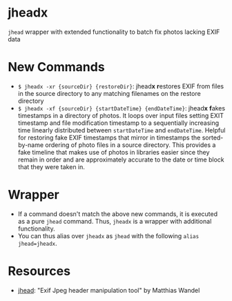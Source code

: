 # jheadx
`jhead` wrapper with extended functionality to batch fix photos lacking EXIF data

# New Commands
- `$ jheadx -xr {sourceDir} {restoreDir}`: jhead**x** **r**estores EXIF from files in the source directory to any matching filenames on the restore directory
- `$ jheadx -xf {sourceDir} {startDateTime} {endDateTime}`: jhead**x** **f**akes timestamps in a directory of photos. It loops over input files setting EXIT timestamp and file modification timestamp to a sequentially increasing time linearly distributed between `startDateTime` and `endDateTime`. Helpful for restoring fake EXIF timestamps that mirror in timestamps the sorted-by-name ordering of photo files in a source directory. This provides a fake timeline that makes use of photos in libraries easier since they remain in order and are approximately accurate to the date or time block that they were taken in.

# Wrapper
- If a command doesn't match the above new commands, it is executed as a pure `jhead` command. Thus, `jheadx` is a wrapper with additional functionality.
- You can thus alias over `jheadx` as `jhead` with the following `alias jhead=jheadx`.

# Resources
- [jhead](http://www.sentex.net/~mwandel/jhead/): "Exif Jpeg header manipulation tool" by Matthias Wandel